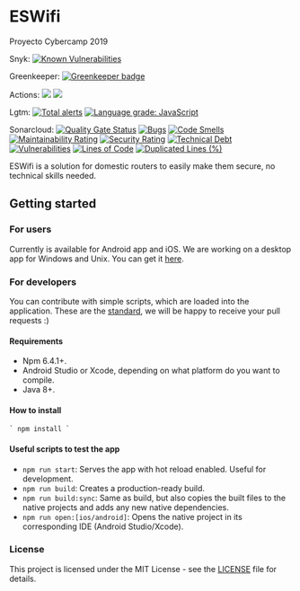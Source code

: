 # ESWifi

Proyecto Cybercamp 2019

Snyk: [![Known Vulnerabilities](https://snyk.io/test/github/MEFS2019/ESWifi/badge.svg?targetFile=android/app/build.gradle)](https://snyk.io/test/github/MEFS2019/ESWifi?targetFile=android/app/build.gradle)

Greenkeeper: [![Greenkeeper badge](https://badges.greenkeeper.io/MEFS2019/ESWifi.svg)](https://greenkeeper.io/)

Actions:
![](https://github.com/MEFS2019/ESWifi/workflows/Android%20CI/badge.svg)
![](https://github.com/MEFS2019/ESWifi/workflows/APK%20lint%20analysis/badge.svg)

Lgtm: [![Total alerts](https://img.shields.io/lgtm/alerts/g/MEFS2019/ESWifi.svg?logo=lgtm&logoWidth=18)](https://lgtm.com/projects/g/MEFS2019/ESWifi/alerts/)
[![Language grade: JavaScript](https://img.shields.io/lgtm/grade/javascript/g/MEFS2019/ESWifi.svg?logo=lgtm&logoWidth=18)](https://lgtm.com/projects/g/MEFS2019/ESWifi/context:javascript)

Sonarcloud: [![Quality Gate Status](https://sonarcloud.io/api/project_badges/measure?project=MEFS2019_ESWifi&metric=alert_status)](https://sonarcloud.io/dashboard?id=MEFS2019_ESWifi)
[![Bugs](https://sonarcloud.io/api/project_badges/measure?project=MEFS2019_ESWifi&metric=bugs)](https://sonarcloud.io/dashboard?id=MEFS2019_ESWifi)
[![Code Smells](https://sonarcloud.io/api/project_badges/measure?project=MEFS2019_ESWifi&metric=code_smells)](https://sonarcloud.io/dashboard?id=MEFS2019_ESWifi)
[![Maintainability Rating](https://sonarcloud.io/api/project_badges/measure?project=MEFS2019_ESWifi&metric=sqale_rating)](https://sonarcloud.io/dashboard?id=MEFS2019_ESWifi)
[![Security Rating](https://sonarcloud.io/api/project_badges/measure?project=MEFS2019_ESWifi&metric=security_rating)](https://sonarcloud.io/dashboard?id=MEFS2019_ESWifi)
[![Technical Debt](https://sonarcloud.io/api/project_badges/measure?project=MEFS2019_ESWifi&metric=sqale_index)](https://sonarcloud.io/dashboard?id=MEFS2019_ESWifi)
[![Vulnerabilities](https://sonarcloud.io/api/project_badges/measure?project=MEFS2019_ESWifi&metric=vulnerabilities)](https://sonarcloud.io/dashboard?id=MEFS2019_ESWifi)
[![Lines of Code](https://sonarcloud.io/api/project_badges/measure?project=MEFS2019_ESWifi&metric=ncloc)](https://sonarcloud.io/dashboard?id=MEFS2019_ESWifi)
[![Duplicated Lines (%)](https://sonarcloud.io/api/project_badges/measure?project=MEFS2019_ESWifi&metric=duplicated_lines_density)](https://sonarcloud.io/dashboard?id=MEFS2019_ESWifi)


ESWifi is a solution for domestic routers to easily make them secure, no technical skills needed.

## Getting started

### For users

Currently is available for Android app and iOS. We are working on a desktop app for Windows and Unix. You can get it [here](https://github.com/MEFS2019/ESWifi/packages).

### For developers

You can contribute with simple scripts, which are loaded into the application. These are the [standard](https://github.com/MEFS2019/ESWifi/wiki/3.-Nuevo-proveedor-Wifi), we will be happy to receive your pull requests :)

#### Requirements

- Npm 6.4.1+.
- Android Studio or Xcode, depending on what platform do you want to compile.
- Java 8+.

#### How to install

	` npm install `

#### Useful scripts to test the app

- `npm run start`: Serves the app with hot reload enabled. Useful for development.
- `npm run build`: Creates a production-ready build.
- `npm run build:sync`: Same as build, but also copies the built files to the native projects and adds any new native dependencies.
- `npm run open:[ios/android]`: Opens the native project in its corresponding IDE (Android Studio/Xcode).

### License

This project is licensed under the MIT License - see the [LICENSE](LICENSE) file for details. 
